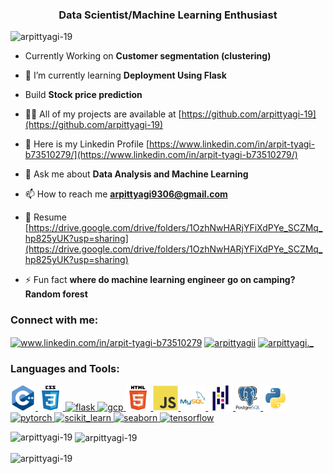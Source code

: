 <h3 align="center">Data Scientist/Machine Learning Enthusiast</h3>

<p align="left"> <img src="https://komarev.com/ghpvc/?username=arpittyagi-19&label=Profile%20views&color=0e75b6&style=flat" alt="arpittyagi-19" /> </p>

- Currently Working on **Customer segmentation (clustering)**

- 🌱 I’m currently learning **Deployment Using Flask**

- Build **Stock price prediction**

- 👨‍💻 All of my projects are available at [https://github.com/arpittyagi-19](https://github.com/arpittyagi-19)

- 📝 Here is my Linkedin Profile [https://www.linkedin.com/in/arpit-tyagi-b73510279/](https://www.linkedin.com/in/arpit-tyagi-b73510279/)

- 💬 Ask me about **Data Analysis and Machine Learning**

- 📫 How to reach me **arpittyagi9306@gmail.com**

- 📄 Resume [https://drive.google.com/drive/folders/1OzhNwHARjYFiXdPYe_SCZMq_hp825yUK?usp=sharing](https://drive.google.com/drive/folders/1OzhNwHARjYFiXdPYe_SCZMq_hp825yUK?usp=sharing)

- ⚡ Fun fact **where do machine learning engineer go on camping?Random forest**

<h3 align="left">Connect with me:</h3>
<p align="left">
<a href="https://linkedin.com/in/www.linkedin.com/in/arpit-tyagi-b73510279" target="blank"><img align="center" src="https://raw.githubusercontent.com/rahuldkjain/github-profile-readme-generator/master/src/images/icons/Social/linked-in-alt.svg" alt="www.linkedin.com/in/arpit-tyagi-b73510279" height="30" width="40" /></a>
<a href="https://kaggle.com/arpittyagii" target="blank"><img align="center" src="https://raw.githubusercontent.com/rahuldkjain/github-profile-readme-generator/master/src/images/icons/Social/kaggle.svg" alt="arpittyagii" height="30" width="40" /></a>
<a href="https://instagram.com/arpittyagi._" target="blank"><img align="center" src="https://raw.githubusercontent.com/rahuldkjain/github-profile-readme-generator/master/src/images/icons/Social/instagram.svg" alt="arpittyagi._" height="30" width="40" /></a>
</p>

<h3 align="left">Languages and Tools:</h3>
<p align="left"> <a href="https://www.w3schools.com/cpp/" target="_blank" rel="noreferrer"> <img src="https://raw.githubusercontent.com/devicons/devicon/master/icons/cplusplus/cplusplus-original.svg" alt="cplusplus" width="40" height="40"/> </a> <a href="https://www.w3schools.com/css/" target="_blank" rel="noreferrer"> <img src="https://raw.githubusercontent.com/devicons/devicon/master/icons/css3/css3-original-wordmark.svg" alt="css3" width="40" height="40"/> </a> <a href="https://flask.palletsprojects.com/" target="_blank" rel="noreferrer"> <img src="https://www.vectorlogo.zone/logos/pocoo_flask/pocoo_flask-icon.svg" alt="flask" width="40" height="40"/> </a> <a href="https://cloud.google.com" target="_blank" rel="noreferrer"> <img src="https://www.vectorlogo.zone/logos/google_cloud/google_cloud-icon.svg" alt="gcp" width="40" height="40"/> </a> <a href="https://www.w3.org/html/" target="_blank" rel="noreferrer"> <img src="https://raw.githubusercontent.com/devicons/devicon/master/icons/html5/html5-original-wordmark.svg" alt="html5" width="40" height="40"/> </a> <a href="https://developer.mozilla.org/en-US/docs/Web/JavaScript" target="_blank" rel="noreferrer"> <img src="https://raw.githubusercontent.com/devicons/devicon/master/icons/javascript/javascript-original.svg" alt="javascript" width="40" height="40"/> </a> <a href="https://www.mysql.com/" target="_blank" rel="noreferrer"> <img src="https://raw.githubusercontent.com/devicons/devicon/master/icons/mysql/mysql-original-wordmark.svg" alt="mysql" width="40" height="40"/> </a> <a href="https://pandas.pydata.org/" target="_blank" rel="noreferrer"> <img src="https://raw.githubusercontent.com/devicons/devicon/2ae2a900d2f041da66e950e4d48052658d850630/icons/pandas/pandas-original.svg" alt="pandas" width="40" height="40"/> </a> <a href="https://www.postgresql.org" target="_blank" rel="noreferrer"> <img src="https://raw.githubusercontent.com/devicons/devicon/master/icons/postgresql/postgresql-original-wordmark.svg" alt="postgresql" width="40" height="40"/> </a> <a href="https://www.python.org" target="_blank" rel="noreferrer"> <img src="https://raw.githubusercontent.com/devicons/devicon/master/icons/python/python-original.svg" alt="python" width="40" height="40"/> </a> <a href="https://pytorch.org/" target="_blank" rel="noreferrer"> <img src="https://www.vectorlogo.zone/logos/pytorch/pytorch-icon.svg" alt="pytorch" width="40" height="40"/> </a> <a href="https://scikit-learn.org/" target="_blank" rel="noreferrer"> <img src="https://upload.wikimedia.org/wikipedia/commons/0/05/Scikit_learn_logo_small.svg" alt="scikit_learn" width="40" height="40"/> </a> <a href="https://seaborn.pydata.org/" target="_blank" rel="noreferrer"> <img src="https://seaborn.pydata.org/_images/logo-mark-lightbg.svg" alt="seaborn" width="40" height="40"/> </a> <a href="https://www.tensorflow.org" target="_blank" rel="noreferrer"> <img src="https://www.vectorlogo.zone/logos/tensorflow/tensorflow-icon.svg" alt="tensorflow" width="40" height="40"/> </a> </p>

<p><img align="left" src="https://github-readme-stats.vercel.app/api/top-langs?username=arpittyagi-19&show_icons=true&locale=en&layout=compact" alt="arpittyagi-19" /></p>

<p>&nbsp;<img align="center" src="https://github-readme-stats.vercel.app/api?username=arpittyagi-19&show_icons=true&locale=en" alt="arpittyagi-19" /></p>

<p><img align="center" src="https://github-readme-streak-stats.herokuapp.com/?user=arpittyagi-19&" alt="arpittyagi-19" /></p>
